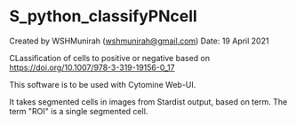 # S_python_classifyPNcell
Created by WSHMunirah (wshmunirah@gmail.com) 
Date: 19 April 2021

CLassification of cells to positive or negative based on https://doi.org/10.1007/978-3-319-19156-0_17

This software is to be used with Cytomine Web-UI.

It takes segmented cells in images from Stardist output, based on term. The term "ROI" is a single segmented cell. 
